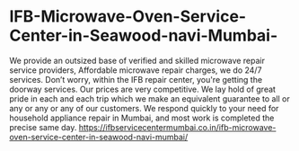 # IFB-Microwave-Oven-Service-Center-in-Seawood-navi-Mumbai-
We provide an outsized base of verified and skilled microwave repair service providers, Affordable microwave repair charges, we do 24/7 services. Don’t worry, within the IFB repair center, you're getting the doorway services. Our prices are very competitive. We lay hold of great pride in each and each trip which we make an equivalent guarantee to all or any or any or any of our customers. We respond quickly to your need for household appliance repair in Mumbai, and most work is completed the precise same day. https://ifbservicecentermumbai.co.in/ifb-microwave-oven-service-center-in-seawood-navi-mumbai/
